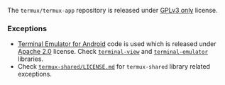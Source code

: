 The `termux/termux-app` repository is released under [GPLv3 only](https://www.gnu.org/licenses/gpl-3.0.html) license.

### Exceptions

- [Terminal Emulator for Android](https://github.com/jackpal/Android-Terminal-Emulator) code is used which is released under [Apache 2.0](https://www.apache.org/licenses/LICENSE-2.0) license. Check [`terminal-view`](terminal-view) and [`terminal-emulator`](terminal-emulator) libraries.
- Check [`termux-shared/LICENSE.md`](termux-shared/LICENSE.md) for `termux-shared` library related exceptions.
